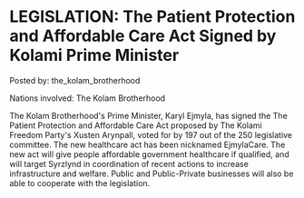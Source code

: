 # LEGISLATION: The Patient Protection and Affordable Care Act Signed by Kolami Prime Minister

Posted by: the_kolam_brotherhood

Nations involved: The Kolam Brotherhood

The Kolam Brotherhood's Prime Minister, Karyl Ejmyla, has signed the The Patient Protection and Affordable Care Act proposed by The Kolami Freedom Party's Xusten Arynpall, voted for by 197 out of the 250 legislative committee. The new healthcare act has been nicknamed EjmylaCare. The new act will give people affordable government healthcare if qualified, and will target Syrzlynd in coordination of recent actions to increase infrastructure and welfare. Public and Public-Private businesses will also be able to cooperate with the legislation.